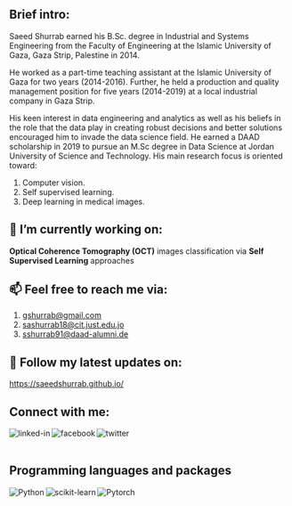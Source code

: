## Brief intro:
Saeed Shurrab earned his B.Sc. degree in Industrial and Systems Engineering from the Faculty of Engineering at the Islamic University of Gaza, Gaza Strip, Palestine in 2014.

He worked as a part-time teaching assistant at the Islamic University of Gaza for two years (2014-2016). Further, he held a production and quality management position for five years (2014-2019) at a local industrial company in Gaza Strip.

His keen interest in data engineering and analytics as well as his beliefs in the role that the data play in creating robust decisions and better solutions encouraged him to invade the data science field. He earned a DAAD scholarship in 2019 to pursue an M.Sc degree in Data Science at Jordan University of Science and Technology. His main research focus is oriented toward:

1. Computer vision.
2. Self supervised learning.
3. Deep learning in medical images. 

## 🔭 I’m currently working on:
**Optical Coherence Tomography (OCT)** images classification via **Self Supervised Learning** approaches

## 📫 Feel free to reach me via:
1. gshurrab@gmail.com
2. sashurrab18@cit.just.edu.jo
3. sshurrab91@daad-alumni.de

## 💬 Follow my latest updates on:
https://saeedshurrab.github.io/


## Connect with me:
[<img align="left" alt="linked-in" src="https://img.shields.io/badge/linkedin-%230077B5.svg?&style=for-the-badge&logo=linkedin&logoColor=white" />](https://www.linkedin.com/in/saeed-shurrab-35b504120/)

[<img align="left" alt="facebook" src="https://img.shields.io/badge/facebook-%231877F2.svg?&style=for-the-badge&logo=facebook&logoColor=white" />](https://web.facebook.com/saeed.shurrab)
[<img align="left" alt="twitter" src="https://img.shields.io/badge/twitter-%231DA1F2.svg?&style=for-the-badge&logo=twitter&logoColor=white" />](https://twitter.com/saeedsh91)

<!--
[<img align="left" alt="medium" src="https://img.shields.io/badge/medium-%2312100E.svg?&style=for-the-badge&logo=medium&logoColor=white" />](https://56faisal.medium.com/)

[<img align="left" alt="stack-overflow" src="https://img.shields.io/badge/stack%20overflow-FE7A16?logo=stack-overflow&logoColor=white&style=for-the-badge" />](https://stackoverflow.com/users/5379437/mohammad-faisal) -->
<br>
<br>

## Programming languages and packages

[<img align="left" alt="Python" src="https://img.shields.io/badge/Python-3776AB?style=for-the-badge&logo=python&logoColor=white" />](https://www.python.org/)



[<img align="left" alt="scikit-learn" src="https://img.shields.io/badge/scikit_learn-F7931E?style=for-the-badge&logo=scikit-learn&logoColor=white" />](https://scikit-learn.org/stable/)

[<img align="left" alt="Pytorch" src="https://img.shields.io/badge/PyTorch-%23EE4C2C.svg?style=for-the-badge&logo=PyTorch&logoColor=white" />](https://pytorch.org/)
<br>
<br>



<!--
**SaeedShurrab/saeedshurrab** is a ✨ _special_ ✨ repository because its `README.md` (this file) appears on your GitHub profile.

Here are some ideas to get you started:

- 🔭 I’m currently working on ...
- 🌱 I’m currently learning ...
- 👯 I’m looking to collaborate on ...
- 🤔 I’m looking for help with ...
- 💬 Ask me about ...
- 📫 How to reach me: ...
- 😄 Pronouns: ...
- ⚡ Fun fact: ...
-->
